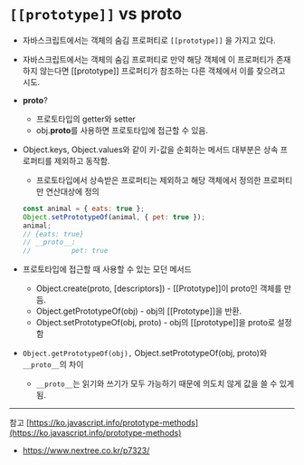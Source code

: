 # `[[prototype]]` vs proto

- 자바스크립트에서는 객체의 숨김 프로퍼티로 `[[prototype]]` 을 가지고 있다.
- 자바스크립트에서는 객체의 숨김 프로퍼티로 만약 해당 객체에 이 프로퍼티가 존재하지 않는다면 [[prototype]] 프로퍼티가 참조하는 다른 객체에서 이를 찾으려고 시도.
- **proto**?
  - 프로토타입의 getter와 setter
  - obj.**proto**를 사용하면 프로토타입에 접근할 수 있음.
- Object.keys, Object.values와 같이 키-값을 순회하는 메서드 대부분은 상속 프로퍼티를 제외하고 동작함.

  - 프로토타입에서 상속받은 프로퍼티는 제외하고 해당 객체에서 정의한 프로퍼티만 연산대상에 정의

  ```jsx
  const animal = { eats: true };
  Object.setPrototypeOf(animal, { pet: true });
  animal;
  // {eats: true}
  // __proto__:
  //          pet: true
  ```

- 프로토타입에 접근할 때 사용할 수 있는 모던 메서드
  - Object.create(proto, [descriptors]) - [[Prototype]]이 proto인 객체를 만듬.
  - Object.getPrototypeOf(obj) - obj의 [[Prototype]]을 반환.
  - Object.setPrototypeOf(obj, proto) - obj의 [[prototype]]을 proto로 설정함
- `Object.getPrototypeOf(obj),` Object.setPrototypeOf(obj, proto)와`__proto__`의 차이

  - `__proto__`는 읽기와 쓰기가 모두 가능하기 때문에 의도치 않게 값을 쓸 수 있게 됨.

---

참고
[https://ko.javascript.info/prototype-methods](https://ko.javascript.info/prototype-methods)

- https://www.nextree.co.kr/p7323/
